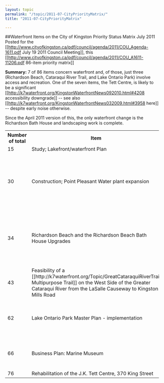 ```yaml
---
layout: topic
permalink: "/topic/2011-07-CityPriorityMatrix/"
title: "2011-07-CityPriorityMatrix"

---
```


##Waterfront Items on the City of Kingston Priority Status Matrix July 2011
Posted for the [[http://www.cityofkingston.ca/pdf/council/agenda/2011/COU_Agenda-1611.pdf July 19 2011 Council Meeting]], this [[http://www.cityofkingston.ca/pdf/council/agenda/2011/COU_A1611-11206.pdf 86-item priority matrix]]

**Summary:** 7 of 86 items concern waterfront and, of those, just three (Richardson Beach, Cataraqui River Trail, and Lake Ontario Park) involve access and recreation.  One of the seven items, the Tett Centre, is likely to be a significant [[http://k7waterfront.org/KingstonWaterfrontNews092010.html#4208 accessibility downgrade]] -- see also [[http://k7waterfront.org/KingstonWaterfrontNews032009.html#3958 here]] -- despite early noise otherwise.

Since the April 2011 version of this, the only waterfront change is the Richardson Bath House and landscaping work is complete.

<table class="bordertable">
	<tr>
		<th>Number<br>of  total</th>
		<th>Item</th>
		<th>Completion<br>Date</th>
		<th>Comments</th>
	</tr>
	<tr>
		<td>15</td>
		<td>Study; Lakefront/waterfront Plan</td>
		<td>2014</td>
		<td></td>
	</tr>
	<tr>
		<td>30</td>
		<td>Construction; Point Pleasant Water plant expansion</td>
		<td>Unknown</td>
		<td>Planning underway. Design in 2011; construction may commence in 2012. Grant consideration.</td>
	</tr>
	<tr>
		<td>34</td>
		<td>Richardson Beach and the Richardson Beach Bath House Upgrades</td>
		<td>2011 Q3</td>
		<td>Bath House and landscaping work is complete. Pavilion repairs are to be completed this summer.</td>
	</tr>
	<tr>
		<td>43</td>
		<td>Feasibility of a [[http://k7waterfront.org/Topic/GreatCataraquiRiverTrail Multipurpose Trail]] on the West Side of the Greater Cataraqui River from the LaSalle Causeway to Kingston Mills Road</td>
		<td>2011 Q2</td>
		<td></td>
	</tr>
	<tr>
		<td>62</td>
		<td>Lake Ontario Park Master Plan - implementation</td>
		<td>2012 Q4</td>
		<td>Start of Construction in Q3 2011. Completion is planned for 2012</td>
	</tr>
	<tr>
		<td>66</td>
		<td>Business Plan: Marine Museum</td>
		<td>2011 Q3</td>
		<td>Business Plan is complete. Service Level Agreement underway.</td>
	</tr>
	<tr>
		<td>76</td>
		<td>Rehabilitation of the J.K. Tett Centre, 370 King Street</td>
		<td>Ongoing</td>
		<td></td>
	</tr>
</table>

